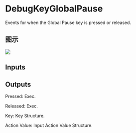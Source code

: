# DebugKeyGlobalPause

Events for when the Global Pause key is pressed or released.

## 图示

![]($-20221218-19220686.png)

## Inputs

## Outputs

Pressed: Exec.

Released: Exec.

Key: Key Structure.

Action Value: Input Action Value Structure.

